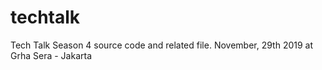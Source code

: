 # techtalk

Tech Talk Season 4 source code and related file.
November, 29th 2019 at Grha Sera - Jakarta
